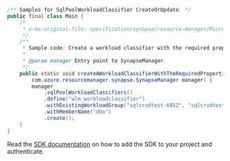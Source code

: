 ```java
/** Samples for SqlPoolWorkloadClassifier CreateOrUpdate. */
public final class Main {
    /*
     * x-ms-original-file: specification/synapse/resource-manager/Microsoft.Synapse/stable/2021-06-01/examples/CreateOrUpdateSqlPoolWorkloadClassifierMin.json
     */
    /**
     * Sample code: Create a workload classifier with the required properties specified.
     *
     * @param manager Entry point to SynapseManager.
     */
    public static void createAWorkloadClassifierWithTheRequiredPropertiesSpecified(
        com.azure.resourcemanager.synapse.SynapseManager manager) {
        manager
            .sqlPoolWorkloadClassifiers()
            .define("wlm_workloadclassifier")
            .withExistingWorkloadGroup("sqlcrudtest-6852", "sqlcrudtest-2080", "sqlcrudtest-9187", "wlm_workloadgroup")
            .withMemberName("dbo")
            .create();
    }
}
```

Read the [SDK documentation](https://github.com/Azure/azure-sdk-for-java/blob/azure-resourcemanager-synapse_1.0.0-beta.6/sdk/synapse/azure-resourcemanager-synapse/README.md) on how to add the SDK to your project and authenticate.
